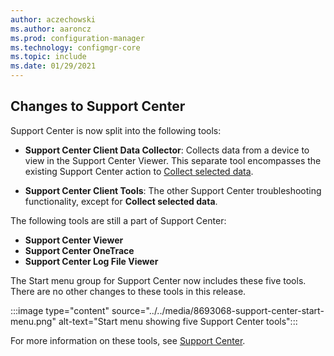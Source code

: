 ```yaml
---
author: aczechowski
ms.author: aaroncz
ms.prod: configuration-manager
ms.technology: configmgr-core
ms.topic: include
ms.date: 01/29/2021
---
```


## <a name="bkmk_support"></a> Changes to Support Center

<!--8693068-->

Support Center is now split into the following tools:

- **Support Center Client Data Collector**: Collects data from a device to view in the Support Center Viewer. This separate tool encompasses the existing Support Center action to [Collect selected data](../../../../support/support-center-ui-reference.md#collect-selected-data).

- **Support Center Client Tools**: The other Support Center troubleshooting functionality, except for **Collect selected data**.

The following tools are still a part of Support Center:

- **Support Center Viewer**
- **Support Center OneTrace**
- **Support Center Log File Viewer**

The Start menu group for Support Center now includes these five tools. There are no other changes to these tools in this release.

:::image type="content" source="../../media/8693068-support-center-start-menu.png" alt-text="Start menu showing five Support Center tools":::

For more information on these tools, see [Support Center](../../../../support/support-center.md).
